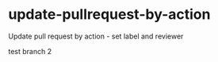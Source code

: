 # update-pullrequest-by-action

Update pull request by action - set label and reviewer

test branch 2
